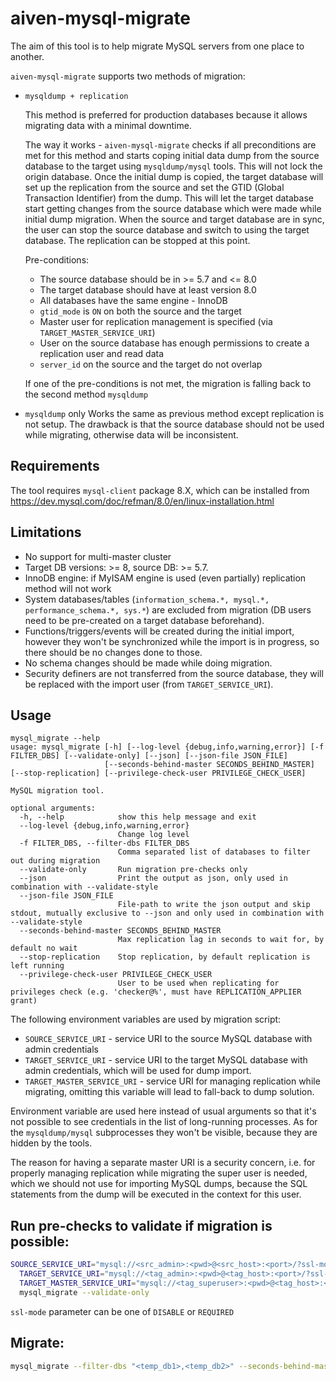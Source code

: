 # aiven-mysql-migrate
The aim of this tool is to help migrate MySQL servers from one place to another.

`aiven-mysql-migrate` supports two methods of migration:
* `mysqldump + replication`

    This method is preferred for production databases because it allows migrating data with a minimal downtime.

    The way it works - `aiven-mysql-migrate` checks if all preconditions are met for this method and starts coping
  initial data dump from the source database to the target using `mysqldump/mysql` tools. This will not lock the origin
  database. Once the initial dump is copied, the target database will set up the replication from the source and set
  the GTID (Global Transaction Identifier) from the dump. This will let the target database start getting changes from
  the source database which were made while initial dump migration. When the source and target database are in sync,
  the user can stop the source database and switch to using the target database. The replication can be stopped at this
  point.

    Pre-conditions:
    * The source database should be in >= 5.7 and <= 8.0
    * The target database should have at least version 8.0
    * All databases have the same engine - InnoDB
    * `gtid_mode` is `ON` on both the source and the target
    * Master user for replication management is specified (via `TARGET_MASTER_SERVICE_URI`)
    * User on the source database has enough permissions to create a replication user and read data
    * `server_id` on the source and the target do not overlap

    If one of the pre-conditions is not met, the migration is falling back to the second method `mysqldump`


* `mysqldump` only
    Works the same as previous method except replication is not setup. The drawback is that the source database should
  not be used while migrating, otherwise data will be inconsistent.

## Requirements
The tool requires `mysql-client` package 8.X, which can be installed from https://dev.mysql.com/doc/refman/8.0/en/linux-installation.html

## Limitations
* No support for multi-master cluster
* Target DB versions: >= 8, source DB: >= 5.7.
* InnoDB engine: if MyISAM engine is used (even partially) replication method will not work
* System databases/tables (`information_schema.*, mysql.*, performance_schema.*, sys.*`) are excluded from migration
  (DB users need to be pre-created on a target database beforehand).
* Functions/triggers/events will be created during the initial import, however they won't be synchronized while the
  import is in progress, so there should be no changes done to those.
* No schema changes should be made while doing migration.
* Security definers are not transferred from the source database, they will be replaced with the import user
  (from `TARGET_SERVICE_URI`).

## Usage
```
mysql_migrate --help
usage: mysql_migrate [-h] [--log-level {debug,info,warning,error}] [-f FILTER_DBS] [--validate-only] [--json] [--json-file JSON_FILE]
                     [--seconds-behind-master SECONDS_BEHIND_MASTER] [--stop-replication] [--privilege-check-user PRIVILEGE_CHECK_USER]

MySQL migration tool.

optional arguments:
  -h, --help            show this help message and exit
  --log-level {debug,info,warning,error}
                        Change log level
  -f FILTER_DBS, --filter-dbs FILTER_DBS
                        Comma separated list of databases to filter out during migration
  --validate-only       Run migration pre-checks only
  --json                Print the output as json, only used in combination with --validate-style
  --json-file JSON_FILE
                        File-path to write the json output and skip stdout, mutually exclusive to --json and only used in combination with --validate-style
  --seconds-behind-master SECONDS_BEHIND_MASTER
                        Max replication lag in seconds to wait for, by default no wait
  --stop-replication    Stop replication, by default replication is left running
  --privilege-check-user PRIVILEGE_CHECK_USER
                        User to be used when replicating for privileges check (e.g. 'checker@%', must have REPLICATION_APPLIER grant)
```

The following environment variables are used by migration script:
* `SOURCE_SERVICE_URI` - service URI to the source MySQL database with admin credentials
* `TARGET_SERVICE_URI` - service URI to the target MySQL database with admin credentials, which will be used for dump import.
* `TARGET_MASTER_SERVICE_URI` - service URI for managing replication while migrating, omitting this variable will
lead to fall-back to dump solution.

Environment variable are used here instead of usual arguments so that it's not possible to see credentials in the list
of long-running processes. As for the `mysqldump/mysql` subprocesses they won't be visible, because they are hidden by
the tools.

The reason for having a separate master URI is a security concern, i.e. for properly managing replication while migrating
the super user is needed, which we should not use for importing MySQL dumps, because the SQL statements from the dump
will be executed in the context for this user.

## Run pre-checks to validate if migration is possible:
```bash
SOURCE_SERVICE_URI="mysql://<src_admin>:<pwd>@<src_host>:<port>/?ssl-mode=REQUIRED" \
  TARGET_SERVICE_URI="mysql://<tag_admin>:<pwd>@<tag_host>:<port>/?ssl-mode=REQUIRED" \
  TARGET_MASTER_SERVICE_URI="mysql://<tag_superuser>:<pwd>@<tag_host>:<port>/?ssl-mode=REQUIRED" \
  mysql_migrate --validate-only
```

`ssl-mode` parameter can be one of `DISABLE` or `REQUIRED`

## Migrate:
```bash
mysql_migrate --filter-dbs "<temp_db1>,<temp_db2>" --seconds-behind-master 0 --stop-replication
```
